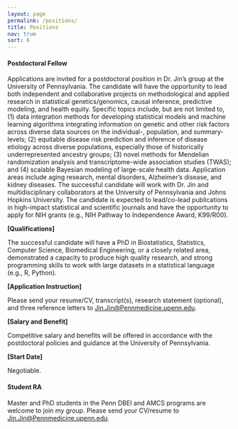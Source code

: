 ```yaml
---
layout: page
permalink: /positions/
title: Positions
nav: true
sort: 6
---
```


#### Postdoctoral Fellow
Applications are invited for a postdoctoral position in Dr. Jin’s group at the University of Pennsylvania. The candidate will have the opportunity to lead both independent and collaborative projects on methodological and applied research in statistical genetics/genomics, causal inference, predictive modeling, and health equity. Specific topics include, but are not limited to, (1) data integration methods for developing statistical models and machine learning algorithms integrating information on genetic and other risk factors across diverse data sources on the individual-, population, and summary-levels; (2) equitable disease risk prediction and inference of disease etiology across diverse populations, especially those of historically underrepresented ancestry groups; (3) novel methods for Mendelian randomization analysis and transcriptome-wide association studies (TWAS); and (4) scalable Bayesian modeling of large-scale health data. Application areas include aging research, mental disorders, Alzheimer’s disease, and kidney diseases. The successful candidate will work with Dr. Jin and multidisciplinary collaborators at the University of Pennsylvania and Johns Hopkins University. The candidate is expected to lead/co-lead publications in high-impact statistical and scientific journals and have the opportunity to apply for NIH grants (e.g., NIH Pathway to Independence Award, K99/R00).

__[Qualifications]__

The successful candidate will have a PhD in Biostatistics, Statistics, Computer Science, Biomedical Engineering, or a closely related area, demonstrated a capacity to produce high quality research, and strong programming skills to work with large datasets in a statistical language (e.g., R, Python).

__[Application Instruction]__

Please send your resume/CV, transcript(s), research statement (optional), and three reference letters to <a href = "mailto: Jin.Jin@Pennmedicine.upenn.edu">Jin.Jin@Pennmedicine.upenn.edu</a>. 

__[Salary and Benefit]__

Competitive salary and benefits will be offered in accordance with the postdoctoral policies and guidance at the University of Pennsylvania.

__[Start Date]__

Negotiable.


#### Student RA
Master and PhD students in the Penn DBEI and AMCS programs are welcome to join my group. Please send your CV/resume to <a href = "mailto: Jin.Jin@Pennmedicine.upenn.edu">Jin.Jin@Pennmedicine.upenn.edu</a>.

